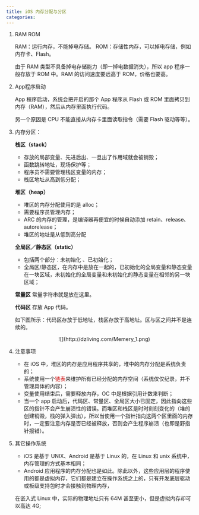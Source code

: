 ```yaml
---
title: iOS 内存分配与分区
categories: 
---
```


1. RAM ROM

	RAM：运行内存，不能掉电存储。
	ROM：存储性内存，可以掉电存储，例如内存卡、Flash。

	由于 RAM 类型不具备掉电存储能力（即一掉电数据消失），所以 app 程序一般存放于 ROM 中。RAM 的访问速度要远高于 ROM，价格也要高。
	
2. App程序启动

	App 程序启动，系统会把开启的那个 App 程序从 Flash 或 ROM 里面拷贝到内存（RAM），然后从内存里面执行代码。
	
	另一个原因是 CPU 不能直接从内存卡里面读取指令（需要 Flash 驱动等等）。

3. 内存分区：

	**栈区（stack）**
	
	- 存放的局部变量、先进后出、一旦出了作用域就会被销毁；
	- 函数跳转地址，现场保护等；
	- 程序员不需要管理栈区变量的内存；
	- 栈区地址从高到低分配；

	**堆区（heap）**
	
	- 堆区的内存分配使用的是 alloc；
	- 需要程序员管理内存；
	- ARC 的内存的管理，是编译器再便宜的时候自动添加 retain、release、autorelease；
	- 堆区的地址是从低到高分配

	**全局区／静态区（static）**
	
	- 包括两个部分：未初始化 、已初始化；
	- 全局区/静态区，在内存中是放在一起的，已初始化的全局变量和静态变量在一块区域，未初始化的全局变量和未初始化的静态变量在相邻的另一块区域；

	**常量区**
	常量字符串就是放在这里。

	**代码区**
	存放 App 代码。
		
	如下图所示：代码区存放于低地址，栈区存放于高地址。区与区之间并不是连续的。

	<center>
	![](http://dzliving.com/Memery_1.png)
	</center>


4. 注意事项

	- 在 iOS 中，堆区的内存是应用程序共享的，堆中的内存分配是系统负责的；
	- 系统使用一个<font color=#cc0000>链表</font>来维护所有已经分配的内存空间（系统仅仅纪录，并不管理具体的内容）；
	- 变量使用结束后，需要释放内存，OC 中是根据引用计数来判断；
	- 当一个 app 启动后，代码区、常量区、全局区大小已固定，因此指向这些区的指针不会产生崩溃性的错误。而堆区和栈区是时时刻刻变化的（堆的创建销毁，栈的弹入弹出），所以当使用一个指针指向这两个区里面的内存时，一定要注意内存是否已经被释放，否则会产生程序崩溃（也即是野指针报错）。
   
5. 其它操作系统
	
	- iOS 是基于 UNIX、Android 是基于 Linux 的，在 Linux 和 unix 系统中，内存管理的方式基本相同；
	- Android 应用程序的内存分配也是如此。除此以外，这些应用层的程序使用的都是虚拟内存，它们都是建立在操作系统之上的，只有开发底层驱动或板级支持包时才会接触到物理内存，

	在嵌入式 Linux 中，实际的物理地址只有 64M 甚至更小，但是虚拟内存却可以高达 4G;